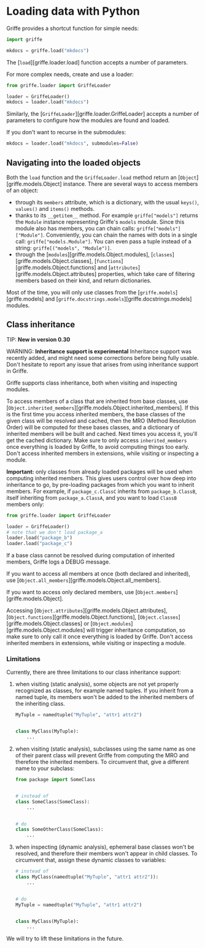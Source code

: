 # Loading data with Python

Griffe provides a shortcut function for simple needs:

```python
import griffe

mkdocs = griffe.load("mkdocs")
```

The [`load`][griffe.loader.load] function accepts a number of parameters.

For more complex needs, create and use a loader:

```python
from griffe.loader import GriffeLoader

loader = GriffeLoader()
mkdocs = loader.load("mkdocs")
```

Similarly, the [`GriffeLoader`][griffe.loader.GriffeLoader] accepts
a number of parameters to configure how the modules are found and loaded.

If you don't want to recurse in the submodules:

```python
mkdocs = loader.load("mkdocs", submodules=False)
```

## Navigating into the loaded objects

Both the `load` function and the `GriffeLoader.load` method
return an [`Object`][griffe.models.Object] instance.
There are several ways to access members of an object:

- through its `members` attribute, which is a dictionary,
  with the usual `keys()`, `values()` and `items()` methods.
- thanks to its `__getitem__` method. For example `griffe["models"]`
  returns the `Module` instance representing Griffe's `models` module.
  Since this module also has members, you can chain calls: `griffe["models"]["Module"]`.
  Conveniently, you can chain the names with dots in a single call: `griffe["models.Module"]`.
  You can even pass a tuple instead of a string: `griffe[("models", "Module")]`.
- through the [`modules`][griffe.models.Object.modules],
  [`classes`][griffe.models.Object.classes],
  [`functions`][griffe.models.Object.functions] and
  [`attributes`][griffe.models.Object.attributes] properties,
  which take care of filtering members based on their kind, and return dictionaries.

Most of the time, you will only use classes from the [`griffe.models`][griffe.models]
and [`griffe.docstrings.models`][griffe.docstrings.models] modules.


## Class inheritance

TIP: **New in version 0.30**

WARNING: **Inheritance support is experimental**
Inheritance support was recently added, and might need
some corrections before being fully usable.
Don't hesitate to report any issue that arises
from using inheritance support in Griffe.

Griffe supports class inheritance, both when visiting and inspecting modules.

To access members of a class that are inherited from base classes,
use [`Object.inherited_members`][griffe.models.Object.inherited_members].
If this is the first time you access inherited members, the base classes
of the given class will be resolved and cached, then the MRO (Method Resolution Order)
will be computed for these bases classes, and a dictionary of inherited members
will be built and cached. Next times you access it, you'll get the cached dictionary.
Make sure to only access `inherited_members` once everything is loaded by Griffe,
to avoid computing things too early. Don't access inherited members
in extensions, while visiting or inspecting a module.

**Important:** only classes from already loaded packages
will be used when computing inherited members.
This gives users control over how deep into inheritance to go,
by pre-loading packages from which you want to inherit members.
For example, if `package_c.ClassC` inherits from `package_b.ClassB`,
itself inheriting from `package_a.ClassA`, and you want
to load `ClassB` members only:

```python
from griffe.loader import GriffeLoader

loader = GriffeLoader()
# note that we don't load package_a
loader.load("package_b")
loader.load("package_c")
```

If a base class cannot be resolved during computation
of inherited members, Griffe logs a DEBUG message.

If you want to access all members at once (both declared and inherited),
use [`Object.all_members`][griffe.models.Object.all_members].

If you want to access only declared members,
use [`Object.members`][griffe.models.Object].

Accessing [`Object.attributes`][griffe.models.Object.attributes],
[`Object.functions`][griffe.models.Object.functions],
[`Object.classes`][griffe.models.Object.classes] or
[`Object.modules`][griffe.models.Object.modules]
will trigger inheritance computation, so make sure to only call it
once everything is loaded by Griffe. Don't access inherited members
in extensions, while visiting or inspecting a module.

### Limitations

Currently, there are three limitations to our class inheritance support:

1. when visiting (static analysis), some objects are not yet properly recognized as classes,
    for example named tuples. If you inherit from a named tuple,
    its members won't be added to the inherited members of the inheriting class.

    ```python
    MyTuple = namedtuple("MyTuple", "attr1 attr2")


    class MyClass(MyTuple):
        ...
    ```

2. when visiting (static analysis), subclasses using the same name
    as one of their parent class will prevent Griffe from computing the MRO
    and therefore the inherited members. To circumvent that, give a
    different name to your subclass:

    ```python
    from package import SomeClass
    
    
    # instead of
    class SomeClass(SomeClass):
        ...

    
    # do
    class SomeOtherClass(SomeClass):
        ...
    ```

3. when inspecting (dynamic analysis), ephemeral base classes won't be resolved,
    and therefore their members won't appear in child classes. To circumvent that,
    assign these dynamic classes to variables:

    ```python
    # instead of
    class MyClass(namedtuple("MyTuple", "attr1 attr2")):
        ...


    # do
    MyTuple = namedtuple("MyTuple", "attr1 attr2")


    class MyClass(MyTuple):
        ...
    ```


We will try to lift these limitations in the future.
